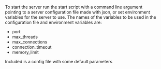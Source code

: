 To start the server run the start script with a command line argument pointing to a server configuration file made with json, or set environment variables for the server to use. The names of the variables to be used in the configuration file and environment variables are:
   - port
   - max_threads
   - max_connections
   - connection_timeout
   - memory_limit
   
Included is a config file with some default parameters.